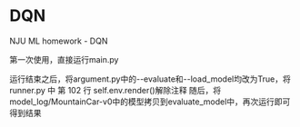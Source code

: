 # DQN
NJU ML homework - DQN

第一次使用，直接运行main.py

运行结束之后，将argument.py中的--evaluate和--load_model均改为True，将runner.py 中
第 102 行 self.env.render()解除注释
随后，将model_log/MountainCar-v0中的模型拷贝到evaluate_model中，再次运行即可得到结果